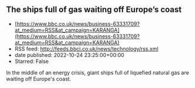 ## The ships full of gas waiting off Europe’s coast
 - [https://www.bbc.co.uk/news/business-63331709?at_medium=RSS&at_campaign=KARANGA](https://www.bbc.co.uk/news/business-63331709?at_medium=RSS&at_campaign=KARANGA)
 - RSS feed: http://feeds.bbci.co.uk/news/technology/rss.xml
 - date published: 2022-10-24 23:25:00+00:00
 - Starred: False

In the middle of an energy crisis, giant ships full of liquefied natural gas are waiting off Europe's coast.

